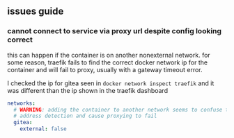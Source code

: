 
## issues guide

### cannot connect to service via proxy url despite config looking correct

this can happen if the container is on another nonexternal network. for some reason,
traefik fails to find the correct docker network ip for the container and will fail to proxy,
usually with a gateway timeout error.

I checked the ip for gitea seen in `docker network inspect traefik` and it was different than
the ip shown in the traefik dashboard

```yaml
networks:
  # WARNING: adding the container to another network seems to confuse traefik's
  # address detection and cause proxying to fail
  gitea:
    external: false
```
